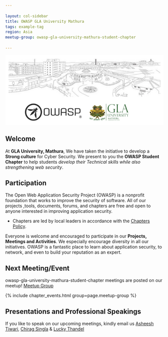 ```yaml
---

layout: col-sidebar
title: OWASP GLA University Mathura
tags: example-tag
region: Asia
meetup-group: owasp-gla-university-mathura-student-chapter

---
```

![GLA University Mathura](/assets/images/Owasp_GLA_University_Banner.png)
## Welcome
At **GLA University, Mathura**, We have taken the initiative to develop a **Strong culture** for Cyber Security. We present to you the **OWASP Student Chapter** to help students _develop their Technical skills while also strengthening web security_. 



## Participation
The Open Web Application Security Project (OWASP) is a nonprofit foundation that works to improve the security of software. All of our projects ,tools, documents, forums, and chapters are free and open to anyone interested in improving application security. 

* Chapters are led by local leaders in accordance with the [Chapters Policy](/www-policy/operational/chapters).

Everyone is welcome and encouraged to participate in our **Projects, Meetings and Activities**. We especially encourage diversity in all our initiatives. OWASP is a fantastic place to learn about application security, to network, and even to build your reputation as an expert.




Next Meeting/Event <!-- You should keep this section as it will populate your meetup events -->
---------------------

owasp-gla-university-mathura-student-chapter meetings are posted on our meetup!  [Meetup Group](https://www.meetup.com/owasp-gla-university-mathura-student-chapter/)

{% include chapter_events.html group=page.meetup-group %}



## Presentations and Professional Speakings

If you like to speak on our upcoming meetings, kindly email us [Asheesh Tiwari](mailto://asheesh.tiwari@owasp.org), [Chirag Singla](mailto://Chirag.singla@owasp.org) & [Lucky Thandel](mailto://lucky.thandel@owasp.org)
